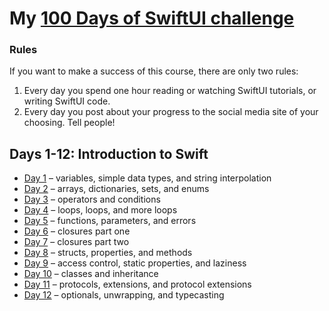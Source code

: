 # My [**100 Days of SwiftUI challenge**](https://www.hackingwithswift.com/100/swiftui)

### Rules
If you want to make a success of this course, there are only two rules:
1.  Every day you spend one hour reading or watching SwiftUI tutorials, or writing SwiftUI code.
2.  Every day you post about your progress to the social media site of your choosing. Tell people!

## Days 1-12: Introduction to Swift

- [Day 1](https://github.com/nicolauatala/100-Days-of-SwiftUI/blob/master/introduction-to-swift/Day-1.playground/Contents.swift) – variables, simple data types, and string interpolation
- [Day 2](https://github.com/nicolauatala/100-Days-of-SwiftUI/blob/master/introduction-to-swift/Day-2.playground/Contents.swift) – arrays, dictionaries, sets, and enums
- [Day 3](https://github.com/nicolauatala/100-Days-of-SwiftUI/blob/master/introduction-to-swift/Day-3.playground/Contents.swift) – operators and conditions
- [Day 4](https://github.com/nicolauatala/100-Days-of-SwiftUI/blob/master/introduction-to-swift/Day-4.playground/Contents.swift) – loops, loops, and more loops
- [Day 5](https://github.com/nicolauatala/100-Days-of-SwiftUI/blob/master/introduction-to-swift/Day-5.playground/Contents.swift) – functions, parameters, and errors
- [Day 6](https://github.com/nicolauatala/100-Days-of-SwiftUI/blob/master/introduction-to-swift/Day-6.playground/Contents.swift) – closures part one
- [Day 7](https://github.com/nicolauatala/100-Days-of-SwiftUI/blob/master/introduction-to-swift/Day-7.playground/Contents.swift) – closures part two
- [Day 8](https://github.com/nicolauatala/100-Days-of-SwiftUI/blob/master/introduction-to-swift/Day-8.playground/Contents.swift) – structs, properties, and methods
- [Day 9](https://github.com/nicolauatala/100-Days-of-SwiftUI/blob/master/introduction-to-swift/Day-9.playground/Contents.swift) – access control, static properties, and laziness
- [Day 10](https://github.com/nicolauatala/100-Days-of-SwiftUI/blob/master/introduction-to-swift/Day-10.playground/Contents.swift) – classes and inheritance
- [Day 11](https://github.com/nicolauatala/100-Days-of-SwiftUI/blob/master/introduction-to-swift/Day-11.playground/Contents.swift) – protocols, extensions, and protocol extensions
- [Day 12](https://github.com/nicolauatala/100-Days-of-SwiftUI/blob/master/introduction-to-swift/Day-12.playground/Contents.swift) – optionals, unwrapping, and typecasting
